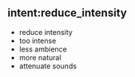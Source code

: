 ## intent:reduce_intensity
- reduce intensity
- too intense
- less ambience
- more natural
- attenuate sounds